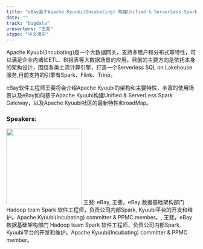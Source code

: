 ```yaml
---
title: "eBay基于Apache Kyuubi(Incubating) 构建Unified & ServerLess Spark网关实践"
date: "" 
track: "bigdata"
presenters: "王斐"
stype: "中文演讲"
---
```

Apache Kyuubi(Incubating)是一个大数据网关，支持多租户和分布式等特性，可以满足企业内诸如ETL、BI报表等大数据场景的应用。目前的主要方向是依托本身的架构设计，围绕各类主流计算引擎，打造一个Serverless SQL on Lakehouse服务,目前支持的引擎有Spark、Flink、Trino。

eBay软件工程师王斐将会介绍Apache Kyuubi的架构和主要特性，丰富的使用场景以及eBay如何基于Apache Kyuubi构建Unified & ServerLess Spark Gateway，以及Apache Kyuubi社区的最新特性和roadMap。
 ### Speakers: 
 <img src="images/speaker/1061.png" width="200" />
 王斐: eBay, 王斐，eBay 数据基础架构部门 Hadoop team Spark 软件工程师，负责公司内部Spark, Kyuubi平台的开发和维护。Apache Kyuubi(Incubating) committer & PPMC member。, 王斐，eBay 数据基础架构部门 Hadoop team Spark 软件工程师，负责公司内部Spark, Kyuubi平台的开发和维护。Apache Kyuubi(Incubating) committer & PPMC member。
 
